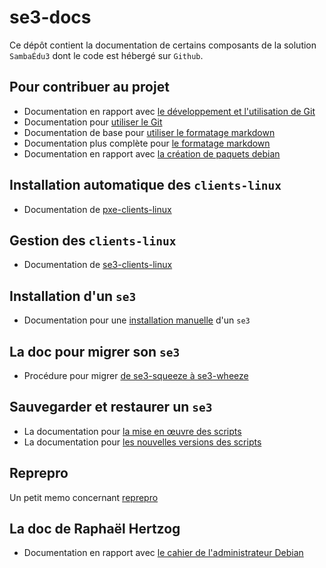 # se3-docs

Ce dépôt contient la documentation de certains composants de
la solution `SambaÉdu3` dont le code est hébergé sur `Github`.

## Pour contribuer au projet
* Documentation en rapport avec [le développement et l'utilisation de Git](dev-clients-linux/README.md)
* Documentation pour [utiliser le Git](dev-clients-linux/memo-git.md)
* Documentation de base pour [utiliser le formatage markdown](dev-clients-linux/memo-markdown.md)
* Documentation plus complète pour [le formatage markdown](http://enacit1.epfl.ch/markdown-pandoc/)
* Documentation en rapport avec [la création de paquets debian](https://www.debian.org/doc/manuals/maint-guide/index.fr.html)

## Installation automatique des `clients-linux`
* Documentation de [pxe-clients-linux](pxe-clients-linux/README.md)

## Gestion des `clients-linux`
* Documentation de [se3-clients-linux](se3-clients-linux/README.md)

## Installation d'un `se3`
* Documentation pour une [installation manuelle](se3-installation/installationmanuelle.md) d'un `se3`

## La doc pour migrer son `se3`
* Procédure pour migrer [de se3-squeeze à se3-wheeze](se3-migration/SqueezeToWheezy.md)

## Sauvegarder et restaurer un `se3`
* La documentation pour [la mise en œuvre des scripts](http://www.samba-edu.ac-versailles.fr/Sauvegarde-et-restauration-SE3)
* La documentation pour [les nouvelles versions des scripts](se3-sauvegarde/sauverestaure.md)

## Reprepro

Un petit memo concernant [reprepro](reprepro/memo.md)

## La doc de Raphaël Hertzog
* Documentation en rapport avec [le cahier de l'administrateur Debian](https://debian-handbook.info/browse/fr-FR/stable/)

